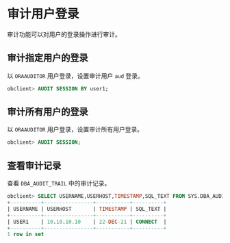 审计用户登录 
===========================

审计功能可以对用户的登录操作进行审计。

审计指定用户的登录 
------------------------------

以 `ORAAUDITOR` 用户登录，设置审计用户 `aud` 登录。

```sql
obclient> AUDIT SESSION BY user1;
```



审计所有用户的登录 
------------------------------

以 `ORAAUDITOR` 用户登录，设置审计所有用户登录。

```sql
obclient> AUDIT SESSION;
```



查看审计记录 
---------------------------

查看 `DBA_AUDIT_TRAIL` 中的审计记录。

```sql
obclient> SELECT USERNAME,USERHOST,TIMESTAMP,SQL_TEXT FROM SYS.DBA_AUDIT_TRAIL;
+----------+----------------+-----------+----------+
| USERNAME | USERHOST       | TIMESTAMP | SQL_TEXT |
+----------+----------------+-----------+----------+
| USER1    | 10.10.10.10    | 22-DEC-21 | CONNECT  |
+----------+----------------+-----------+----------+
1 row in set
```


